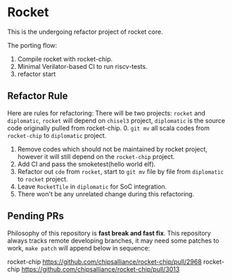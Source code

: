 # Rocket

This is the undergoing refactor project of rocket core.

The porting flow:
1. Compile rocket with rocket-chip.
2. Minimal Verilator-based CI to run riscv-tests.
3. refactor start

## Refactor Rule
Here are rules for refactoring:
There will be two projects: `rocket` and `diplomatic`, `rocket` will depend on `chisel3` project, `diplomatic` is the source code originally pulled from rocket-chip.
0. `git mv` all scala codes from `rocket-chip` to `diplomatic` project. 
1. Remove codes which should not be maintained by rocket project, however it will still depend on the `rocket-chip` project.
2. Add CI and pass the smoketest(hello world elf).
3. Refactor out `cde` from `rocket`, start to `git mv` file by file from `diplomatic` to `rocket` project.
4. Leave `RocketTile` in `diplomatic` for SoC integration. 
5. There won't be any unrelated change during this refactoring.

## Pending PRs
Philosophy of this repository is **fast break and fast fix**.
This repository always tracks remote developing branches, it may need some patches to work, `make patch` will append below in sequence:
<!-- BEGIN-PATCH -->
rocket-chip https://github.com/chipsalliance/rocket-chip/pull/2968
rocket-chip https://github.com/chipsalliance/rocket-chip/pull/3013
<!-- END-PATCH -->
